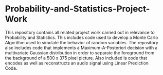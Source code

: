 # Probability-and-Statistics-Project-Work
This repository contains all related project work carried out in relevance to Probability and Statistics. This includes code used to develop a Monte Carlo Algorithm used to simulate the behavior of random variables. 
The repository also includes code that implements a Maximum-A-Posteriori decision with a multivariate Gaussian distribution in order to separate the foreground from the background of a 500 x 375 pixel picture.
Also included is code that encodes as well as reconstructs an audio signal using Linear Prediction Code.
